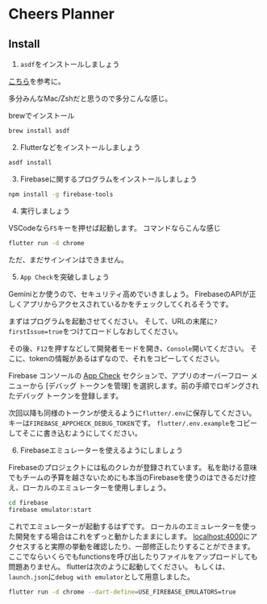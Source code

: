 # Cheers Planner

## Install
1. `asdf`をインストールしましょう

[こちら](https://asdf-vm.com/ja-jp/guide/getting-started.html)を参考に。

多分みんなMac/Zshだと思うので多分こんな感じ。

brewでインストール
```sh
brew install asdf
```

2. Flutterなどをインストールしましょう
```sh
asdf install
```

3. Firebaseに関するプログラムをインストールしましょう
```sh
npm install -g firebase-tools
```

4. 実行しましょう

VSCodeなら`F5`キーを押せば起動します。
コマンドならこんな感じ
```sh
flutter run -d chrome
```
ただ、まだサインインはできません。

5. `App Check`を突破しましょう

Geminiとか使うので、セキュリティ高めでいきましょう。
FirebaseのAPIが正しくアプリからアクセスされているかをチェックしてくれるそうです。

まずはプログラムを起動させてください。
そして、URLの末尾に`?firstIssue=true`をつけてロードしなおしてください。

その後、`F12`を押すなどして開発者モードを開き、`Console`開いてください。
そこに、tokenの情報があるはずなので、それをコピーしてください。

Firebase コンソールの [App Check](https://console.firebase.google.com/project/cheers-planner/appcheck/apps?hl=ja) セクションで、アプリのオーバーフロー メニューから [デバッグ トークンを管理] を選択します。前の手順でロギングされたデバッグ トークンを登録します。

次回以降も同様のトークンが使えるように`flutter/.env`に保存してください。
キーは`FIREBASE_APPCHECK_DEBUG_TOKEN`です。
`flutter/.env.example`をコピーしてそこに書き込むようにしてください。

6. Firebaseエミュレーターを使えるようにしましょう

Firebaseのプロジェクトには私のクレカが登録されています。
私を助ける意味でもチームの予算を越さないためにも本当のFirebaseを使うのはできるだけ控え、ローカルのエミュレーターを使用しましょう。
```sh
cd firebase
firebase emulator:start
```
これでエミュレーターが起動するはずです。
ローカルのエミュレーターを使った開発をする場合はこれをずっと動かしたままにします。
[localhost:4000](localhost:4000)にアクセスすると実際の挙動を確認したり、一部修正したりすることができます。
ここでならいくらでもfunctionsを呼び出したりファイルをアップロードしても問題ありません。
flutterは次のように起動してください。
もしくは、`launch.json`に`debug with emulator`として用意しました。
```sh
flutter run -d chrome --dart-define=USE_FIREBASE_EMULATORS=true
```